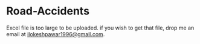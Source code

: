 # Road-Accidents
Excel file is too large to be uploaded. if you wish to get that file, drop me an email at ilokeshpawar1996@gmail.com.
